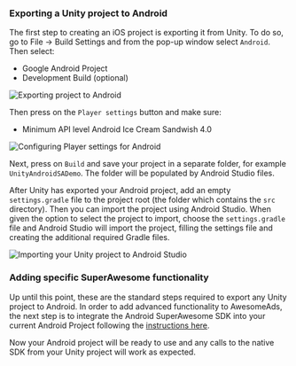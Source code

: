 ### Exporting a Unity project to Android

The first step to creating an iOS project is exporting it from Unity.
To do so, go to File -> Build Settings and from the pop-up window select `Android`. Then select:
  * Google Android Project
  * Development Build (optional)

![](img/export_android.png "Exporting project to Android")

Then press on the `Player settings` button and make sure:
  * Minimum API level Android Ice Cream Sandwish 4.0

![](img/export_android2.png "Configuring Player settings for Android")

Next, press on `Build` and save your project in a separate folder, for example `UnityAndroidSADemo`. The folder will be populated by Android Studio files.

After Unity has exported your Android project, add an empty `settings.gradle` file to the project root (the folder which contains the `src` directory). Then you can import the project using Android Studio. When given the option to select the project to import, choose the `settings.gradle` file and Android Studio will import the project, filling the settings file and creating the additional required Gradle files.

![](img/import_project.png "Importing your Unity project to Android Studio")

### Adding specific SuperAwesome functionality

Up until this point, these are the standard steps required to export any Unity project to Android.
In order to add advanced functionality to AwesomeAds, the next step is to integrate the Android SuperAwesome SDK into your current Android Project following the [instructions here](https://developers.superawesome.tv/docs/androidsdk/Getting%20Started/Adding%20the%20Library%20to%20Your%20Project%20-%20AAR%20Library?version=3).

Now your Android project will be ready to use and any calls to the native SDK from your Unity project will work as expected.